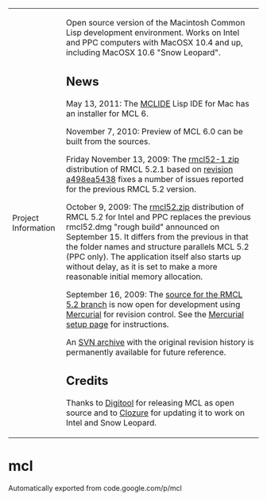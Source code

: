 <table width="100%">
 <tr class="pscontent">
 <td class="pscolumnl">
  <div class="phead">Project Information</div>
  </td>
 <td id="wikicontent" class="psdescription">
 <p>Open source version of the Macintosh Common Lisp development environment. Works on Intel and PPC computers with MacOSX 10.4 and up, including MacOSX 10.6 &quot;Snow Leopard&quot;. </p><h2><a name="News"></a>News<a href="#News" class="section_anchor"></a></h2><p>May 13, 2011: The <a href="http://mclide.in-progress.com" rel="nofollow">MCLIDE</a> Lisp IDE for Mac has an installer for MCL 6. </p><p>November 7, 2010: Preview of MCL 6.0 can be built from the sources. </p><p>Friday November 13, 2009: The <a href="http://mcl.googlecode.com/files/rmcl52-1_a498ea5438.zip" rel="nofollow">rmcl52-1 zip</a> distribution of RMCL 5.2.1 based on <a href="http://code.google.com/p/mcl/source/detail?r=a498ea5438c63347c6634a3072e459b06f6a4ecc" rel="nofollow">revision a498ea5438</a> fixes a number of issues reported for the previous RMCL 5.2 version. </p><p>October 9, 2009: The <a href="http://mcl.googlecode.com/files/rmcl52.zip" rel="nofollow">rmcl52.zip</a> distribution of RMCL 5.2 for Intel and PPC replaces the previous rmcl52.dmg &quot;rough build&quot; announced on September 15. It differs from the previous in that the folder names and structure parallels MCL 5.2 (PPC only). The application itself also starts up without delay, as it is set to make a more reasonable initial memory allocation. </p><p>September 16, 2009: The <a href="http://code.google.com/p/mcl/source/browse/" rel="nofollow">source for the RMCL 5.2 branch</a> is now open for development using <a href="http://mercurial.selenic.com/wiki/" rel="nofollow">Mercurial</a> for revision control. See the <a href="http://code.google.com/p/mcl/wiki/MercurialSetup" rel="nofollow">Mercurial setup page</a> for instructions.  </p><p>An <a href="http://mcl.googlecode.com/svn/" rel="nofollow">SVN archive</a> with the original revision history is permanently available for future reference. </p><h2><a name="Credits"></a>Credits<a href="#Credits" class="section_anchor"></a></h2><p>Thanks to <a href="http://digitool.com" rel="nofollow">Digitool</a> for releasing MCL as open source and to <a href="http://clozure.com" rel="nofollow">Clozure</a> for updating it to work on Intel and Snow Leopard. </p>
 </td>
 </tr>
</table>


# mcl
Automatically exported from code.google.com/p/mcl

